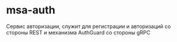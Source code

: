 # msa-auth
Сервис авторизации, служит для регистрации и авторизаций со стороны REST и механизма AuthGuard со стороны gRPC
